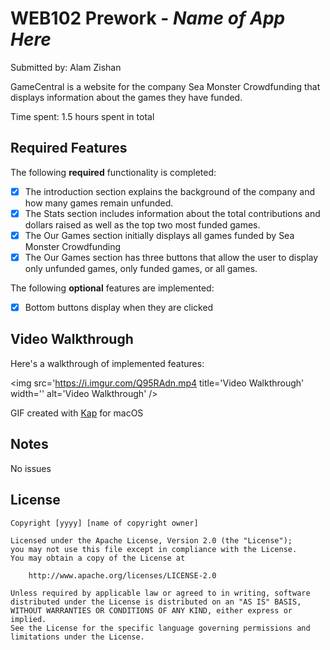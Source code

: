 # WEB102 Prework - *Name of App Here*

Submitted by: Alam Zishan

GameCentral is a website for the company Sea Monster Crowdfunding that displays information about the games they have funded.

Time spent: 1.5 hours spent in total

## Required Features

The following **required** functionality is completed:

* [X] The introduction section explains the background of the company and how many games remain unfunded.
* [X] The Stats section includes information about the total contributions and dollars raised as well as the top two most funded games.
* [X] The Our Games section initially displays all games funded by Sea Monster Crowdfunding
* [X] The Our Games section has three buttons that allow the user to display only unfunded games, only funded games, or all games.

The following **optional** features are implemented:

* [X] Bottom buttons display when they are clicked

## Video Walkthrough

Here's a walkthrough of implemented features:

<img src='https://i.imgur.com/Q95RAdn.mp4 title='Video Walkthrough' width='' alt='Video Walkthrough' />


GIF created with [Kap](https://getkap.co/) for macOS

## Notes

No issues

## License
    Copyright [yyyy] [name of copyright owner] 

    Licensed under the Apache License, Version 2.0 (the "License");
    you may not use this file except in compliance with the License.
    You may obtain a copy of the License at

        http://www.apache.org/licenses/LICENSE-2.0

    Unless required by applicable law or agreed to in writing, software
    distributed under the License is distributed on an "AS IS" BASIS,
    WITHOUT WARRANTIES OR CONDITIONS OF ANY KIND, either express or implied.
    See the License for the specific language governing permissions and
    limitations under the License.

